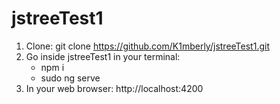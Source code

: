 # jstreeTest1

1. Clone: git clone https://github.com/K1mberly/jstreeTest1.git
2. Go inside jstreeTest1 in your terminal: 
    - npm i
    - sudo ng serve
3. In your web browser: http://localhost:4200